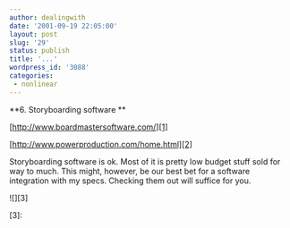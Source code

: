 ```yaml
---
author: dealingwith
date: '2001-09-19 22:05:00'
layout: post
slug: '29'
status: publish
title: '...'
wordpress_id: '3088'
categories:
 - nonlinear
---
```


**6. Storyboarding software **

[http://www.boardmastersoftware.com/][1]

[http://www.powerproduction.com/home.html][2]


Storyboarding software is ok. Most of it is pretty low budget stuff sold for
way to much. This might, however, be our best bet for a software integration
with my specs. Checking them out will suffice for you.

![][3]

   [1]: http://www.boardmastersoftware.com/

   [2]: http://www.powerproduction.com/home.html

   [3]:

